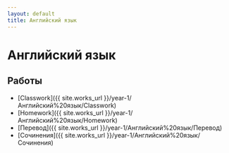 ```yaml
---
layout: default
title: Английский язык
---
```


# Английский язык

## Работы

- [Classwork]({{ site.works_url }}/year-1/Английский%20язык/Classwork)
- [Homework]({{ site.works_url }}/year-1/Английский%20язык/Homework)
- [Перевод]({{ site.works_url }}/year-1/Английский%20язык/Перевод)
- [Сочинения]({{ site.works_url }}/year-1/Английский%20язык/Сочинения) 